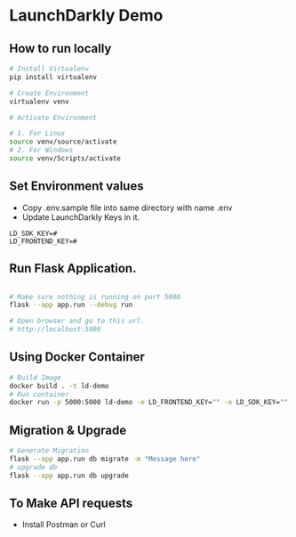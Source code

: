 # LaunchDarkly Demo

## How to run locally

```sh
# Install Virtualenv
pip install virtualenv

# Create Environment
virtualenv venv

# Activate Environment

# 1. For Linux
source venv/source/activate
# 2. For Windows
source venv/Scripts/activate
```

## Set Environment values
- Copy .env.sample file into same directory with name .env 
- Update LaunchDarkly Keys in it.

```
LD_SDK_KEY=#
LD_FRONTEND_KEY=#

```

## Run Flask Application.

```sh

# Make sure nothing is running on port 5000
flask --app app.run --debug run

# Open browser and go to this url.
# http://localhost:5000

```
## Using Docker Container
```sh
# Build Image
docker build . -t ld-demo
# Run container
docker run -p 5000:5000 ld-demo -e LD_FRONTEND_KEY="" -e LD_SDK_KEY=""
```

## Migration & Upgrade

```sh
# Generate Migration
flask --app app.run db migrate -m "Message here"
# upgrade db
flask --app app.run db upgrade
```

## To Make API requests
- Install Postman or Curl